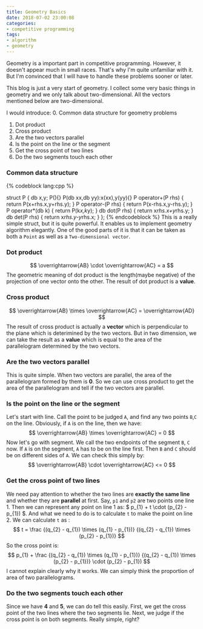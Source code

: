 ```yaml
---
title: Geometry Basics
date: 2018-07-02 23:00:08
categories:
- competitive programming
tags:
- algorithm
- geometry
---
```


Geometry is a important part in competitive programming. However, it doesn't appear much in small races. That's why I'm quite unfamiliar with it. But I'm convinced that I will have to handle these problems sooner or later.

This blog is just a very start of geometry. I collect some very basic things in geometry and we only talk about two-dimensional. All the vectors mentioned below are two-dimensional.

I would introduce:
0.    Common data structure for geometry problems
1.    Dot product
2.    Cross product
3.    Are the two vectors parallel
4.    Is the point on the line or the segment
5.    Get the cross point of two lines
6.    Do the two segments touch each other

### Common data structure
{% codeblock lang:cpp %}

struct P {
    db x,y;
    P(){}
    P(db xx,db yy):x(xx),y(yy){}
    P operator+(P rhs) {
        return P(x+rhs.x,y+rhs.y);
    }
    P operator-(P rhs) {
        return P(x-rhs.x,y-rhs.y);
    }
    P operator*(db k) {
        return P(k*x,k*y);
    }
    db dot(P rhs) {
        return x*rhs.x+y*rhs.y;
    }
    db det(P rhs) {
        return x*rhs.y-y*rhs.x;
    }
};
{% endcodeblock %}
This is a really simple struct, but it is quite powerful. It enables us to implement geometry algorithm elegantly. One of the good parts of it is that it can be taken as both a `Point` as well as a `Two-dimensional vector`.

### Dot product
$$ \overrightarrow{AB} \cdot \overrightarrow{AC} = a $$
The geometric meaning of dot product is the length(maybe negative) of the projection of one vector onto the other. The result of dot product is a **value**.

### Cross product
$$ \overrightarrow{AB} \times \overrightarrow{AC} = \overrightarrow{AD} $$
The result of cross product is actually a **vector** which is perpendicular to the plane which is deterimined by the two vectors. But in two dimension, we can take the result as a **value** which is equal to the area of the parallelogram determined by the two vectors.

### Are the two vectors parallel
This is quite simple. When two vectors are parallel, the area of the parallelogram formed by them is **0**. So we can use cross product to get the area of the parallelogram and tell if the two vectors are parallel.

### Is the point on the line or the segment
Let's start with line.  Call the point to be judged `A`, and find any two points `B`,`C` on the line.
Obviously, if `A` is on the line, then we have:
$$ \overrightarrow{AB} \times \overrightarrow{AC} = 0 $$
Now let's go with segment. We call the two endpoints of the segment `B`, `C` now.
If `A` is on the segment, `A` has to be on the line first. Then `B` and `C` should be on different sides of `A`. We can check this simply by:
$$ \overrightarrow{AB} \cdot \overrightarrow{AC} <= 0 $$

### Get the cross point of two lines
We need pay attention to whether the two lines are **exactly the same line** and whether they are **parallel** at first.
Say, `p1` and `p2` are two points one line 1.
Then we can represent any point on line 1 as: $ p_{1} + t \cdot (p_{2} - p_{1}) $.
And what we need to do is to calculate `t` to make the point on line 2.
We can calculate `t` as :
$$
t = \frac
{(q_{2} - q_{1}) \times (q_{1} - p_{1})}
{(q_{2} - q_{1}) \times (p_{2} - p_{1})}
$$
So the cross point is:
$$
p_{1} +
\frac
{(q_{2} - q_{1}) \times (q_{1} - p_{1})}
{(q_{2} - q_{1}) \times (p_{2} - p_{1})}
\cdot
(p_{2} - p_{1})
$$
I cannot explain clearly why it works. We can simply think the proportion of area of two parallelograms.

### Do the two segments touch each other
Since we have **4** and **5**, we can do tell this easily. First, we get the cross point of the two lines where the two segments lie. Next, we judge if the cross point is on both segments. Really simple, right?

